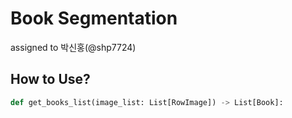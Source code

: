 # Book Segmentation

assigned to 박신홍(@shp7724)

## How to Use?

```python
def get_books_list(image_list: List[RowImage]) -> List[Book]:
```
